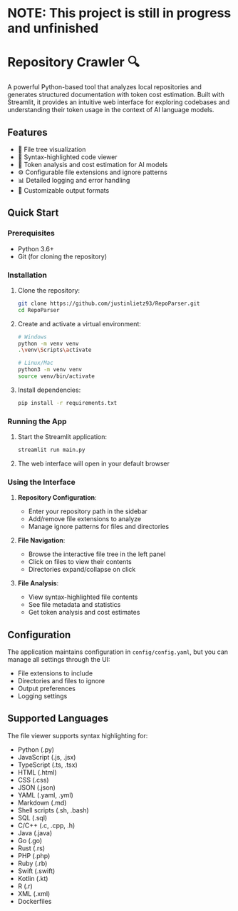 # NOTE: This project is still in progress and unfinished

# Repository Crawler 🔍

A powerful Python-based tool that analyzes local repositories and generates structured documentation with token cost estimation. Built with Streamlit, it provides an intuitive web interface for exploring codebases and understanding their token usage in the context of AI language models.

## Features

- 📁 File tree visualization
- 📝 Syntax-highlighted code viewer
- 🔢 Token analysis and cost estimation for AI models
- ⚙️ Configurable file extensions and ignore patterns
- 📊 Detailed logging and error handling
- 💾 Customizable output formats

## Quick Start

### Prerequisites

- Python 3.6+
- Git (for cloning the repository)

### Installation

1. Clone the repository:
   ```bash
   git clone https://github.com/justinlietz93/RepoParser.git
   cd RepoParser
   ```

2. Create and activate a virtual environment:
   ```bash
   # Windows
   python -m venv venv
   .\venv\Scripts\activate

   # Linux/Mac
   python3 -m venv venv
   source venv/bin/activate
   ```

3. Install dependencies:
   ```bash
   pip install -r requirements.txt
   ```

### Running the App

1. Start the Streamlit application:
   ```bash
   streamlit run main.py
   ```

2. The web interface will open in your default browser

### Using the Interface

1. **Repository Configuration**:
   - Enter your repository path in the sidebar
   - Add/remove file extensions to analyze
   - Manage ignore patterns for files and directories

2. **File Navigation**:
   - Browse the interactive file tree in the left panel
   - Click on files to view their contents
   - Directories expand/collapse on click

3. **File Analysis**:
   - View syntax-highlighted file contents
   - See file metadata and statistics
   - Get token analysis and cost estimates

## Configuration

The application maintains configuration in `config/config.yaml`, but you can manage all settings through the UI:

- File extensions to include
- Directories and files to ignore
- Output preferences
- Logging settings

## Supported Languages

The file viewer supports syntax highlighting for:
- Python (.py)
- JavaScript (.js, .jsx)
- TypeScript (.ts, .tsx)
- HTML (.html)
- CSS (.css)
- JSON (.json)
- YAML (.yaml, .yml)
- Markdown (.md)
- Shell scripts (.sh, .bash)
- SQL (.sql)
- C/C++ (.c, .cpp, .h)
- Java (.java)
- Go (.go)
- Rust (.rs)
- PHP (.php)
- Ruby (.rb)
- Swift (.swift)
- Kotlin (.kt)
- R (.r)
- XML (.xml)
- Dockerfiles
